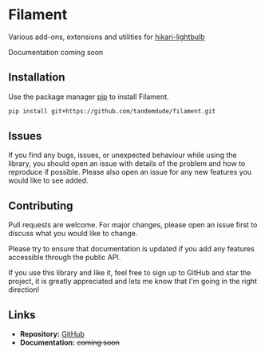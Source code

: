 # Filament

Various add-ons, extensions and utilities for [hikari-lightbulb](https://github.com/tandemdude/hikari-lightbulb/)

Documentation coming soon

## Installation

Use the package manager [pip](https://pip.pypa.io/en/stable/) to install Filament.

```bash
pip install git+https://github.com/tandemdude/filament.git
```

## Issues
If you find any bugs, issues, or unexpected behaviour while using the library, 
you should open an issue with details of the problem and how to reproduce if possible. 
Please also open an issue for any new features you would like to see added.

## Contributing
Pull requests are welcome. For major changes, please open an issue first to discuss what you would like to change.

Please try to ensure that documentation is updated if you add any features accessible through the public API.

If you use this library and like it, feel free to sign up to GitHub and star the project,
it is greatly appreciated and lets me know that I'm going in the right direction!

## Links
- **Repository:** [GitHub](https://github.com/tandemdude/filament)
- **Documentation:** ~~coming soon~~
